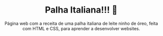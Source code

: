<h1 align = center>Palha Italiana!!! 🌼 </h1>
<p align = center>Página web com a receita de uma palha italiana de leite ninho de óreo, feita com HTML e CSS, para aprender a desenvolver websites.</p>
